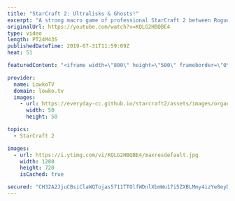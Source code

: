 ```yaml
---
title: "StarCraft 2: Ultralisks & Ghosts!"
excerpt: "A strong macro game of professional StarCraft 2 between Rogue and Cure, two South-Korean professional gamers.  Get more videos & support my work: http://www.patreon.com/lowkotv  Be part of the community on Discord: http://discord.gg/lowkotv The hardware setup I use: https://lowko.tv/setup/  This game"
originalUrl: https://youtube.com/watch?v=KQLG2HBQBE4
type: video
length: PT24M43S
publishedDateTime: 2019-07-31T11:59:09Z
heat: 51

featuredContent: "<iframe width=\"800\" height=\"500\" frameborder=\"0\" src=\"https://www.youtube.com/embed/KQLG2HBQBE4\" allow=\"accelerometer; autoplay; encrypted-media; gyroscope; picture-in-picture\" allowfullscreen></iframe>"

provider:
  name: LowkoTV
  domain: lowko.tv
  images:
    - url: https://everyday-cc.github.io/starcraft2/assets/images/organizations/lowko.tv-50x50.jpg
      width: 50
      height: 50

topics:
  - StarCraft 2

images:
  - url: https://i.ytimg.com/vi/KQLG2HBQBE4/maxresdefault.jpg
    width: 1280
    height: 720
    isCached: true

secured: "CH32A2JjuCBsiClaWQTojas5711TTOlfWDnlXbmWu17i5ZXBLMmy4izYe8eyDVAOaZqn8d2ltoDo7HTadPmWpSGyBRBNMLFXd+mIFa1HIwb4wPH8LaPijYTyBDSPN6dsj4IwtZZuI0u9UclXqmqBTLXBsgLhuuYq82aNEzeF563oWdcJ+HWvIJnJL1fy22VX6hy6w9wROqTCpavgQfo2y/VkYuTaOIASFDmYQzxjlLpUrDixX3Gf6ievAkPctC0Sdm8HT9+87uPMuZe1C1BHfd9ir1ppdmBHTbfmnV9ojRpcKKHSQP9PzrcOsPlrJKZtc0KvjCH/tsvS50WYI0UzLu/jTMJV6hXe7o9OhhG1fBXkaB3965dgYDhaDoN5ZaNfnxeOBoieGe0PKojRRyKn2+Nkfw7MMW71+s9VYPVG9PukteMuU8CsVmnJSBC9+bga;68OpgkzNwvxbP2Nx5IA1ug=="
---
```


